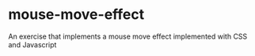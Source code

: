 # mouse-move-effect
An exercise that implements a mouse move effect implemented with CSS and Javascript

